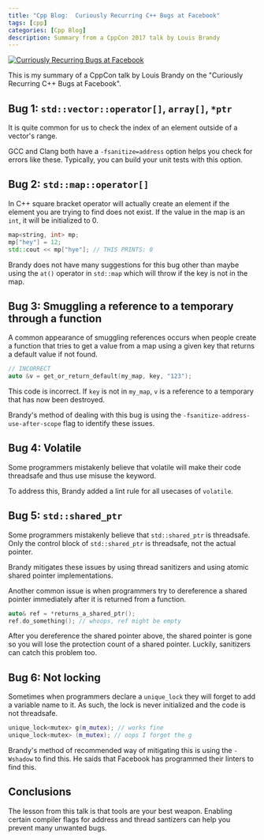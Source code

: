 ```yaml
---
title: "Cpp Blog:  Curiously Recurring C++ Bugs at Facebook"
tags: [cpp]
categories: [Cpp Blog]
description: Summary from a CppCon 2017 talk by Louis Brandy
---
```


[![Curriously Recurring Bugs at Facebook](http://img.youtube.com/vi/lkgszkPnV8g/0.jpg)](http://www.youtube.com/watch?v=lkgszkPnV8g)

This is my summary of a CppCon talk by Louis Brandy on the "Curiously Recurring C++ Bugs at Facebook".

## Bug 1: `std::vector::operator[]`, `array[]`, `*ptr`

It is quite common for us to check the index of an element outside of a vector's range.

GCC and Clang both have a `-fsanitize=address` option helps you check for errors like these. Typically, you can build your unit tests with this option.

## Bug 2: `std::map::operator[]`

In C++ square bracket operator will actually create an element if the element you are trying to find does not exist. If the value in the map is an `int`, it will be initialized to 0.

```cpp
map<string, int> mp;
mp["hey"] = 12;
std::cout << mp["hye"]; // THIS PRINTS: 0
```

Brandy does not have many suggestions for this bug other than maybe using the `at()` operator in `std::map` which will throw if the key is not in the map.

## Bug 3: Smuggling a reference to a temporary through a function

A common appearance of smuggling references occurs when people create a function that tries to get a value from a map using a given key that returns a default value if not found.

```cpp
// INCORRECT
auto &v = get_or_return_default(my_map, key, "123");
```

This code is incorrect. If `key` is not in `my_map`, `v` is a reference to a temporary that has now been destroyed.

Brandy's method of dealing with this bug is using the `-fsanitize-address-use-after-scope` flag to identify these issues.

## Bug 4: Volatile

Some programmers mistakenly believe that volatile will make their code threadsafe and thus use misuse the keyword.

To address this, Brandy added a lint rule for all usecases of `volatile`.

## Bug 5: `std::shared_ptr`

Some programmers mistakenly believe that `std::shared_ptr` is threadsafe. Only the control block of `std::shared_ptr` is threadsafe, not the actual pointer.

Brandy mitigates these issues by using thread sanitizers and using atomic shared pointer implementations.

Another common issue is when programmers try to dereference a shared pointer immediately after it is returned from a function.

```cpp
auto& ref = *returns_a_shared_ptr();
ref.do_something(); // whoops, ref might be empty
```

After you dereference the shared pointer above, the shared pointer is gone so you will lose the protection count of a shared pointer. Luckily, sanitizers can catch this problem too.

## Bug 6: Not locking

Sometimes when programmers declare a `unique_lock` they will forget to add a variable name to it. As such, the lock is never initialized and the code is not threadsafe.

```cpp
unique_lock<mutex> g(m_mutex); // works fine
unique_lock<mutex> (m_mutex); // oops I forgot the g
```

Brandy's method of recommended way of mitigating this is using the `-Wshadow` to find this. He saids that Facebook has programmed their linters to find this.

## Conclusions

The lesson from this talk is that tools are your best weapon. Enabling certain compiler flags for address and thread santizers can help you prevent many unwanted bugs.
